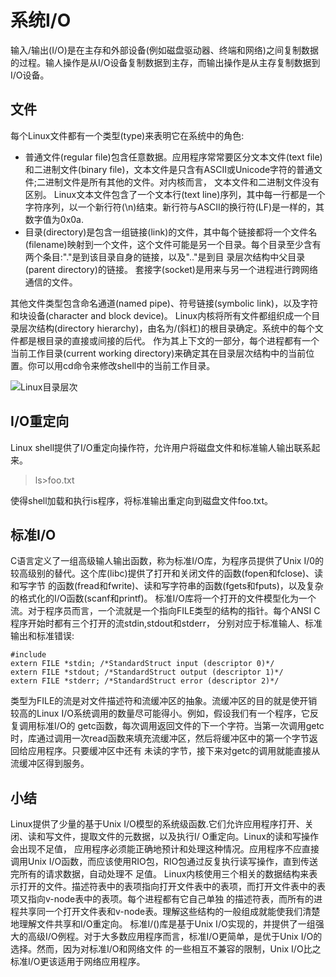 # 系统I/O
输入/输出(I/O)是在主存和外部设备(例如磁盘驱动器、终端和网络)之间复制数据的过程。输人操作是从I/O设备复制数据到主存，而输出操作是从主存复制数据到I/O设备。

## 文件
每个Linux文件都有一个类型(type)来表明它在系统中的角色:
- 普通文件(regular file)包含任意数据。应用程序常常要区分文本文件(text file)和二进制文件(binary file)，文本文件是只含有ASCII或Unicode字符的普通文件;二进制文件是所有其他的文件。对内核而言， 文本文件和二进制文件没有区别。
Linux文本文件包含了一个文本行(text line)序列，其中每一行都是一个字符序列，以一个新行符(\n)结束。新行符与ASCII的换行符(LF)是一样的，其数字值为0x0a.
- 目录(directory)是包含一组链接(link)的文件，其中每个链接都将一个文件名(filename)映射到一个文件，这个文件可能是另一个目录。每个目录至少含有两个条目:"."是到该目录自身的链接，以及".."是到目 录层次结构中父目录(parent directory)的链接。
套接字(socket)是用来与另一个进程进行跨网络通信的文件。

其他文件类型包含命名通道(named pipe)、符号链接(symbolic link)，以及字符和块设备(character and block device)。 
Linux内核将所有文件都组织成一个目录层次结构(directory hierarchy)，由名为/(斜杠)的根目录确定。系统中的每个文件都是根目录的直接或间接的后代。
作为其上下文的一部分，每个进程都有一个当前工作目录(current working directory)来确定其在目录层次结构中的当前位置。你可以用cd命令来修改shell中的当前工作目录。

![Linux目录层次](../../../image/CSAPP/CSAPP_C10-1.png)


## I/O重定向
Linux shell提供了I/O重定向操作符，允许用户将磁盘文件和标准输人输出联系起来。

> ls>foo.txt

使得shell加载和执行is程序，将标准输出重定向到磁盘文件foo.txt。

## 标准I/O

C语言定义了一组高级输人输出函数，称为标准I/O库，为程序员提供了Unix I/0的较高级别的替代。这个库(libc)提供了打开和关闭文件的函数(fopen和fclose)、读和写字节 的函数(fread和fwrite)、读和写字符串的函数(fgets和fputs)，以及复杂的格式化的I/O函数(scanf和printf)。
标准I/O库将一个打开的文件模型化为一个流。对于程序员而言，一个流就是一个指向FILE类型的结构的指针。每个ANSI C程序开始时都有三个打开的流stdin,stdout和stderr， 分别对应于标准输人、标准输出和标准错误:
```
#include 
extern FILE *stdin; /*StandardStruct input (descriptor 0)*/
extern FILE *stdout; /*StandardStruct output (descriptor 1)*/
extern FILE *stderr; /*StandardStruct error (descriptor 2)*/
```
类型为FILE的流是对文件描述符和流缓冲区的抽象。流缓冲区的目的就是使开销较高的Linux I/O系统调用的数量尽可能得小。例如，假设我们有一个程序，它反复调用标准I/O的 getc函数，每次调用返回文件的下一个字符。当第一次调用getc时，库通过调用一次read函数来填充流缓冲区，然后将缓冲区中的第一个字节返回给应用程序。只要缓冲区中还有 未读的字节，接下来对getc的调用就能直接从流缓冲区得到服务。

## 小结
Linux提供了少量的基于Unix I/O模型的系统级函数.它们允许应用程序打开、关闭、读和写文件，提取文件的元数据，以及执行I/ O重定向。Linux的读和写操作会出现不足值， 应用程序必须能正确地预计和处理这种情况。应用程序不应直接调用Unix I/O函数，而应该使用RIO包，RIO包通过反复执行读写操作，直到传送完所有的请求数据，自动处理不 足值。
Linux内核使用三个相关的数据结构来表示打开的文件。描述符表中的表项指向打开文件表中的表项，而打开文件表中的表项又指向v-node表中的表项。每个进程都有它自己单独 的描述符表，而所有的进程共享同一个打开文件表和v-node表。理解这些结构的一般组成就能使我们清楚地理解文件共享和I/O重定向。
标准I/()库是基于Unix I/O实现的，并提供了一组强大的高级I/O例程。对于大多数应用程序而言，标准I/O更简单，是优于Unix I/O的选择。然而，因为对标准I/O和网络文件 的一些相互不兼容的限制，Unix I/O比之标准I/O更该适用于网络应用程序。